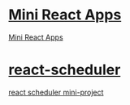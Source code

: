 # [Mini React Apps](mini.md)

[Mini React Apps](mini.md)

# [react-scheduler][react-scheduler]

[react scheduler mini-project][react-scheduler]

[react-scheduler]: https://github.com/horizons-school-of-technology/projects/blob/master/react-scheduler/README.md
